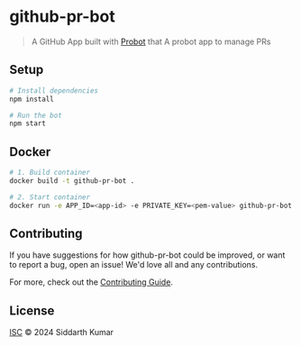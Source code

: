 # github-pr-bot

> A GitHub App built with [Probot](https://github.com/probot/probot) that A probot app to manage PRs

## Setup

```sh
# Install dependencies
npm install

# Run the bot
npm start
```

## Docker

```sh
# 1. Build container
docker build -t github-pr-bot .

# 2. Start container
docker run -e APP_ID=<app-id> -e PRIVATE_KEY=<pem-value> github-pr-bot
```

## Contributing

If you have suggestions for how github-pr-bot could be improved, or want to report a bug, open an issue! We'd love all and any contributions.

For more, check out the [Contributing Guide](CONTRIBUTING.md).

## License

[ISC](LICENSE) © 2024 Siddarth Kumar
